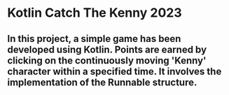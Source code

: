 # Kotlin Catch The Kenny 2023

## In this project, a simple game has been developed using Kotlin. Points are earned by clicking on the continuously moving 'Kenny' character within a specified time. It involves the implementation of the Runnable structure.